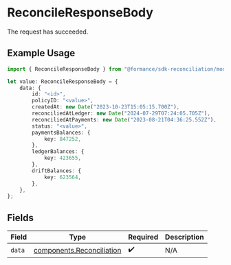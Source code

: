 # ReconcileResponseBody

The request has succeeded.

## Example Usage

```typescript
import { ReconcileResponseBody } from "@formance/sdk-reconciliation/models/operations";

let value: ReconcileResponseBody = {
    data: {
        id: "<id>",
        policyID: "<value>",
        createdAt: new Date("2023-10-23T15:05:15.700Z"),
        reconciliedAtLedger: new Date("2024-07-29T07:24:05.705Z"),
        reconciliedAtPayments: new Date("2023-08-21T04:36:25.552Z"),
        status: "<value>",
        paymentsBalances: {
            key: 847252,
        },
        ledgerBalances: {
            key: 423655,
        },
        driftBalances: {
            key: 623564,
        },
    },
};
```

## Fields

| Field                                                                  | Type                                                                   | Required                                                               | Description                                                            |
| ---------------------------------------------------------------------- | ---------------------------------------------------------------------- | ---------------------------------------------------------------------- | ---------------------------------------------------------------------- |
| `data`                                                                 | [components.Reconciliation](../../models/components/reconciliation.md) | :heavy_check_mark:                                                     | N/A                                                                    |